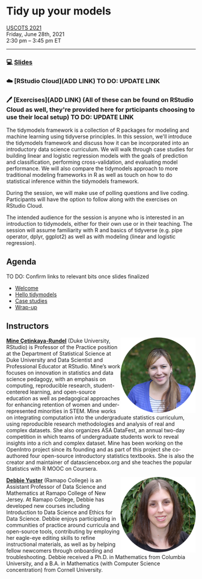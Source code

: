 # Tidy up your models

[USCOTS 2021](https://causeweb.org/cause/uscots/uscots21/1g-tidy-your-models)  
Friday, June 28th, 2021  
2:30 pm – 3:45 pm ET  

---

### :computer: [Slides](https://mine-cetinkaya-rundel.github.io/tidymodels-uscots-2021/tidy-up-models.html#1)
### :cloud: [RStudio Cloud](ADD LINK) TO DO: UPDATE LINK
### :pen: [Exercises](ADD LINK) (All of these can be found on RStudio Cloud as well, they're provided here for prticipants choosing to use their local setup) TO DO: UPDATE LINK


The tidymodels framework is a collection of R packages for modeling and machine learning using tidyverse principles. In this session, we'll introduce the tidymodels framework and discuss how it can be incorporated into an introductory data science curriculum. We will walk through case studies for building linear and logistic regression models with the goals of prediction and classification, performing cross-validation, and evaluating model performance. We will also compare the tidymodels approach to more traditional modeling frameworks in R as well as touch on how to do statistical inference within the tidymodels framework.

During the session, we will make use of polling questions and live coding. Participants will have the option to follow along with the exercises on RStudio Cloud.

The intended audience for the session is anyone who is interested in an introduction to tidymodels, either for their own use or in their teaching. The session will assume familiarity with R and basics of tidyverse (e.g. pipe operator, dplyr, ggplot2) as well as with modeling (linear and logistic regression).

## Agenda

TO DO: Confirm links to relevant bits once slides finalized

- [Welcome](https://mine-cetinkaya-rundel.github.io/tidymodels-uscots-2021/tidy-up-models.html#1) 
- [Hello tidymodels](https://mine-cetinkaya-rundel.github.io/tidymodels-uscots-2021/tidy-up-models.html#5)
- [Case studies](https://mine-cetinkaya-rundel.github.io/tidymodels-uscots-2021/tidy-up-models.html#43)
- [Wrap-up](https://mine-cetinkaya-rundel.github.io/tidymodels-uscots-2021/tidy-up-models.html#48)

## Instructors

<img src="images/mine.png" align = "right" width = "200px">

[**Mine Çetinkaya-Rundel**](http://mine-cr.com/) (Duke University, RStudio) is Professor of the Practice position at the Department of Statistical Science at Duke University and Data Scientist and Professional Educator at RStudio. Mine’s work focuses on innovation in statistics and data science pedagogy, with an emphasis on computing, reproducible research, student-centered learning, and open-source education as well as pedagogical approaches for enhancing retention of women and under-represented minorities in STEM. Mine works on integrating computation into the undergraduate statistics curriculum, using reproducible research methodologies and analysis of real and complex datasets. She also organizes ASA DataFest, an annual two-day competition in which teams of undergraduate students work to reveal insights into a rich and complex dataset. Mine has been working on the OpenIntro project since its founding and as part of this project she co-authored four open-source introductory statistics textbooks. She is also the creator and maintainer of datasciencebox.org and she teaches the popular Statistics with R MOOC on Coursera.

<img src="images/debbie.png" align = "right" width = "200px">

[**Debbie Yuster**](https://www.ramapo.edu/tas/faculty/debbie-yuster/) (Ramapo College) is an Assistant Professor of Data Science and Mathematics at Ramapo College of New Jersey. At Ramapo College, Debbie has developed new courses including Introduction to Data Science and Ethics for Data Science. Debbie enjoys participating in communities of practice around curricula and open-source tools, contributing by employing her eagle-eye editing skills to refine instructional materials, as well as by helping fellow newcomers through onboarding and troubleshooting. Debbie received a Ph.D. in Mathematics from Columbia University, and a B.A. in Mathematics (with Computer Science concentration) from Cornell University.
